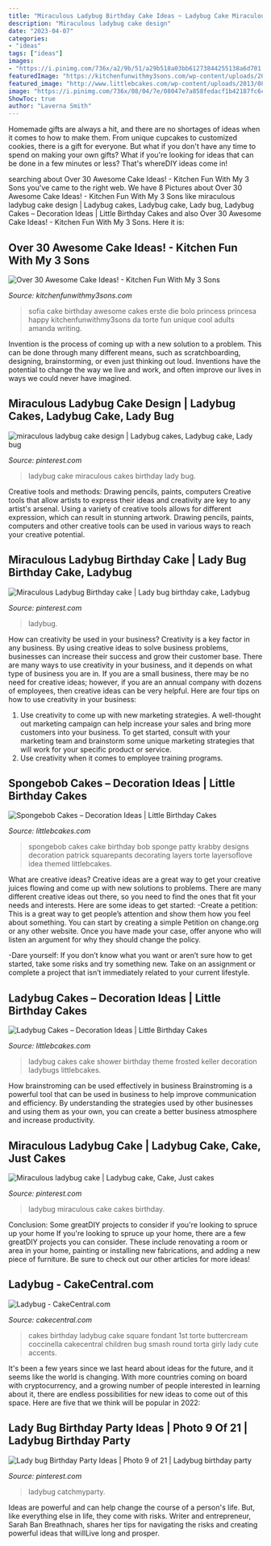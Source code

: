 ```yaml
---
title: "Miraculous Ladybug Birthday Cake Ideas ~ Ladybug Cake Miraculous Cakes Birthday Lady Bug"
description: "Miraculous ladybug cake design"
date: "2023-04-07"
categories:
- "ideas"
tags: ["ideas"]
images:
- "https://i.pinimg.com/736x/a2/9b/51/a29b518a03bb61273844255138a6d701.jpg"
featuredImage: "https://kitchenfunwithmy3sons.com/wp-content/uploads/2016/04/The-Most-Awesome-Cake-Ideas-Birthday-Party-Wedding-Baby-Shower-Anniversary-Kids-Adults-48-680x879.jpg"
featured_image: "http://www.littlebcakes.com/wp-content/uploads/2013/08/Spongebob-Birthday-Cake.jpg"
image: "https://i.pinimg.com/736x/08/04/7e/08047e7a858fedacf1b42187fc6c3563.jpg"
ShowToc: true
author: "Laverna Smith"
---
```



Homemade gifts are always a hit, and there are no shortages of ideas when it comes to how to make them. From unique cupcakes to customized cookies, there is a gift for everyone. But what if you don't have any time to spend on making your own gifts? What if you're looking for ideas that can be done in a few minutes or less? That's whereDIY ideas come in!

	

		
searching about Over 30 Awesome Cake Ideas! - Kitchen Fun With My 3 Sons you've came to the right web. We have 8 Pictures about Over 30 Awesome Cake Ideas! - Kitchen Fun With My 3 Sons like miraculous ladybug cake design | Ladybug cakes, Ladybug cake, Lady bug, Ladybug Cakes – Decoration Ideas | Little Birthday Cakes and also Over 30 Awesome Cake Ideas! - Kitchen Fun With My 3 Sons. Here it is:
		
    
## Over 30 Awesome Cake Ideas! - Kitchen Fun With My 3 Sons

<img loading=lazy src="https://kitchenfunwithmy3sons.com/wp-content/uploads/2016/04/The-Most-Awesome-Cake-Ideas-Birthday-Party-Wedding-Baby-Shower-Anniversary-Kids-Adults-48-680x879.jpg" onerror="this.onerror=null;this.src='https://tse4.mm.bing.net/th?id=OIP.8JfdPRe2h3CyupGs9YITpwHaJk&amp;pid=15.1';" alt="Over 30 Awesome Cake Ideas! - Kitchen Fun With My 3 Sons">

_Source: kitchenfunwithmy3sons.com_

>sofia cake birthday awesome cakes erste die bolo princess princesa happy kitchenfunwithmy3sons da torte fun unique cool adults amanda writing. 

	

Invention is the process of coming up with a new solution to a problem. This can be done through many different means, such as scratchboarding, designing, brainstorming, or even just thinking out loud. Inventions have the potential to change the way we live and work, and often improve our lives in ways we could never have imagined.

    
## Miraculous Ladybug Cake Design | Ladybug Cakes, Ladybug Cake, Lady Bug

<img loading=lazy src="https://i.pinimg.com/736x/fb/b8/12/fbb8121294668463cd71fe02d31e034c.jpg" onerror="this.onerror=null;this.src='https://tse4.mm.bing.net/th?id=OIP.aCdlTniu60wKITUXKiUt4wHaHa&amp;pid=15.1';" alt="miraculous ladybug cake design | Ladybug cakes, Ladybug cake, Lady bug">

_Source: pinterest.com_

>ladybug cake miraculous cakes birthday lady bug. 

	

Creative tools and methods: Drawing pencils, paints, computers
Creative tools that allow artists to express their ideas and creativity are key to any artist's arsenal. Using a variety of creative tools allows for different expression, which can result in stunning artwork. Drawing pencils, paints, computers and other creative tools can be used in various ways to reach your creative potential.

    
## Miraculous Ladybug Birthday Cake | Lady Bug Birthday Cake, Ladybug

<img loading=lazy src="https://i.pinimg.com/736x/08/04/7e/08047e7a858fedacf1b42187fc6c3563.jpg" onerror="this.onerror=null;this.src='https://tse3.mm.bing.net/th?id=OIP.GxnwRGcQ0exjTfyd_lsFnQHaNK&amp;pid=15.1';" alt="Miraculous Ladybug Birthday cake | Lady bug birthday cake, Ladybug">

_Source: pinterest.com_

>ladybug. 

	

How can creativity be used in your business?
Creativity is a key factor in any business. By using creative ideas to solve business problems, businesses can increase their success and grow their customer base. There are many ways to use creativity in your business, and it depends on what type of business you are in. If you are a small business, there may be no need for creative ideas; however, if you are an annual company with dozens of employees, then creative ideas can be very helpful. Here are four tips on how to use creativity in your business: 
1) Use creativity to come up with new marketing strategies. A well-thought out marketing campaign can help increase your sales and bring more customers into your business. To get started, consult with your marketing team and brainstorm some unique marketing strategies that will work for your specific product or service. 
2) Use creativity when it comes to employee training programs.

    
## Spongebob Cakes – Decoration Ideas | Little Birthday Cakes

<img loading=lazy src="http://www.littlebcakes.com/wp-content/uploads/2013/08/Spongebob-Birthday-Cake.jpg" onerror="this.onerror=null;this.src='https://tse1.mm.bing.net/th?id=OIP.2XHuLotT9a-vVVLbeK5jBAHaKY&amp;pid=15.1';" alt="Spongebob Cakes – Decoration Ideas | Little Birthday Cakes">

_Source: littlebcakes.com_

>spongebob cakes cake birthday bob sponge patty krabby designs decoration patrick squarepants decorating layers torte layersoflove idea themed littlebcakes. 

	

What are creative ideas?
Creative ideas are a great way to get your creative juices flowing and come up with new solutions to problems. There are many different creative ideas out there, so you need to find the ones that fit your needs and interests. Here are some ideas to get started: 
-Create a petition: This is a great way to get people’s attention and show them how you feel about something. You can start by creating a simple Petition on change.org or any other website. Once you have made your case, offer anyone who will listen an argument for why they should change the policy. 

-Dare yourself: If you don’t know what you want or aren’t sure how to get started, take some risks and try something new. Take on an assignment or complete a project that isn’t immediately related to your current lifestyle.

    
## Ladybug Cakes – Decoration Ideas | Little Birthday Cakes

<img loading=lazy src="https://www.littlebcakes.com/wp-content/uploads/2013/08/Ladybug-Cakes.jpg" onerror="this.onerror=null;this.src='https://tse4.mm.bing.net/th?id=OIP.4bbS5M262eivXTfP7oTsWwHaFj&amp;pid=15.1';" alt="Ladybug Cakes – Decoration Ideas | Little Birthday Cakes">

_Source: littlebcakes.com_

>ladybug cakes cake shower birthday theme frosted keller decoration ladybugs littlebcakes. 

	

How brainstroming can be used effectively in business
Brainstroming is a powerful tool that can be used in business to help improve communication and efficiency. By understanding the strategies used by other businesses and using them as your own, you can create a better business atmosphere and increase productivity.

    
## Miraculous Ladybug Cake | Ladybug Cake, Cake, Just Cakes

<img loading=lazy src="https://i.pinimg.com/736x/a2/9b/51/a29b518a03bb61273844255138a6d701.jpg" onerror="this.onerror=null;this.src='https://tse2.mm.bing.net/th?id=OIP.g-gA-ZacNF0iWgjWsAy18gHaJ3&amp;pid=15.1';" alt="Miraculous ladybug cake | Ladybug cake, Cake, Just cakes">

_Source: pinterest.com_

>ladybug miraculous cake cakes birthday. 

	

Conclusion: Some greatDIY projects to consider if you're looking to spruce up your home
If you're looking to spruce up your home, there are a few greatDIY projects you can consider. These include renovating a room or area in your home, painting or installing new fabrications, and adding a new piece of furniture. Be sure to check out our other articles for more ideas!

    
## Ladybug - CakeCentral.com

<img loading=lazy src="https://cdn001.cakecentral.com/gallery/2015/03/900_699729JdNT_ladybug.jpg" onerror="this.onerror=null;this.src='https://tse1.mm.bing.net/th?id=OIP.IdTelXEoZlkYisc9AnVPQAHaJ4&amp;pid=15.1';" alt="Ladybug - CakeCentral.com">

_Source: cakecentral.com_

>cakes birthday ladybug cake square fondant 1st torte buttercream coccinella cakecentral children bug smash round torta girly lady cute accents. 

	

It's been a few years since we last heard about ideas for the future, and it seems like the world is changing. With more countries coming on board with cryptocurrency, and a growing number of people interested in learning about it, there are endless possibilities for new ideas to come out of this space. Here are five that we think will be popular in 2022: 

    
## Lady Bug Birthday Party Ideas | Photo 9 Of 21 | Ladybug Birthday Party

<img loading=lazy src="https://i.pinimg.com/originals/54/f4/ab/54f4ab0b2400943bc3280b18a824860c.jpg" onerror="this.onerror=null;this.src='https://tse2.mm.bing.net/th?id=OIP.ACyk7MCPsXuafFQKstOFgQHaJ4&amp;pid=15.1';" alt="Lady bug Birthday Party Ideas | Photo 9 of 21 | Ladybug birthday party">

_Source: pinterest.com_

>ladybug catchmyparty. 

	

Ideas are powerful and can help change the course of a person's life. But, like everything else in life, they come with risks. Writer and entrepreneur, Sarah Ban Breathnach, shares her tips for navigating the risks and creating powerful ideas that willLive long and prosper.

